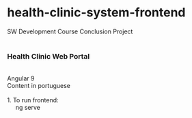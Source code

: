 # health-clinic-system-frontend
SW Development Course Conclusion Project
<br/>
<br/>
### Health Clinic Web Portal
<br/>
Angular 9
<br/>
Content in portuguese
<br/>
<br/>
1. To run frontend:
<br/>
&nbsp;&nbsp;&nbsp;&nbsp;
ng serve
